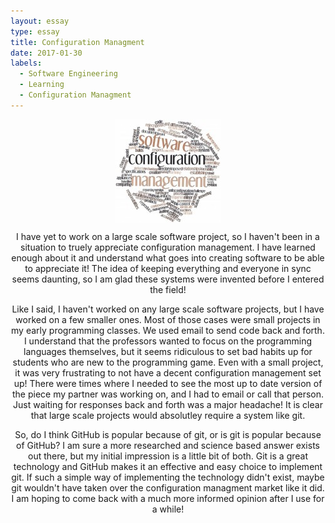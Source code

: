 ```yaml
---
layout: essay
type: essay
title: Configuration Managment
date: 2017-01-30
labels:
  - Software Engineering
  - Learning
  - Configuration Managment
---
```

<div style="text-align:center">
<img class="Configuration Managment" src="../images/configuration_managment.jpeg" align="center">

I have yet to work on a large scale software project, so I haven't been in a situation to truely appreciate configuration management. I have learned enough about it and understand what goes into creating software to be able to appreciate it! The idea of keeping everything and everyone in sync seems daunting, so I am glad these systems were invented before I entered the field!

Like I said, I haven't worked on any large scale software projects, but I have worked on a few smaller ones. Most of those cases were small projects in my early programming classes. We used email to send code back and forth. I understand that the professors wanted to focus on the programming languages themselves, but it seems ridiculous to set bad habits up for students who are new to the programming game. Even with a small project, it was very frustrating to not have a decent configuration management set up! There were times where I needed to see the most up to date version of the piece my partner was working on, and I had to email or call that person. Just waiting for responses back and forth was a major headache! It is clear that large scale projects would absolutley require a system like git. 

So, do I think GitHub is popular because of git, or is git is popular because of GitHub? I am sure a more researched and science based answer exists out there, but my initial impression is a little bit of both. Git is a great technology and GitHub makes it an effective and easy choice to implement git. If such a simple way of implementing the technology didn't exist, maybe git wouldn't have taken over the configuration managment market like it did. I am hoping to come back with a much more informed opinion after I use for a while! 


